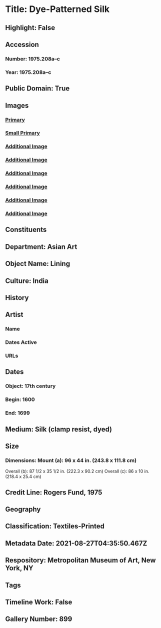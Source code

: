 # Title: Dye-Patterned Silk
## Highlight: False
## Accession
### Number: 1975.208a–c
### Year: 1975.208a–c
## Public Domain: True
## Images
### [Primary](https://images.metmuseum.org/CRDImages/as/original/DP278411.jpg)
### [Small Primary](https://images.metmuseum.org/CRDImages/as/web-large/DP278411.jpg)
### [Additional Image](https://images.metmuseum.org/CRDImages/as/original/DP267554.jpg)
### [Additional Image](https://images.metmuseum.org/CRDImages/as/original/DP267555.jpg)
### [Additional Image](https://images.metmuseum.org/CRDImages/as/original/DP267556.jpg)
### [Additional Image](https://images.metmuseum.org/CRDImages/as/original/DP267557.jpg)
### [Additional Image](https://images.metmuseum.org/CRDImages/as/original/DP267558.jpg)
### [Additional Image](https://images.metmuseum.org/CRDImages/as/original/DP267559.jpg)
## Constituents
## Department: Asian Art
## Object Name: Lining
## Culture: India
## History
## Artist
### Name
### Dates Active
### URLs
## Dates
### Object: 17th century
### Begin: 1600
### End: 1699
## Medium: Silk (clamp resist, dyed)
## Size
### Dimensions: Mount (a): 96 x 44 in. (243.8 x 111.8 cm)
Overall (b): 87 1/2 x 35 1/2 in. (222.3 x 90.2 cm)
Overall (c): 86 x 10 in. (218.4 x 25.4 cm)
## Credit Line: Rogers Fund, 1975
## Geography
## Classification: Textiles-Printed
## Metadata Date: 2021-08-27T04:35:50.467Z
## Respository: Metropolitan Museum of Art, New York, NY
## Tags
## Timeline Work: False
## Gallery Number: 899